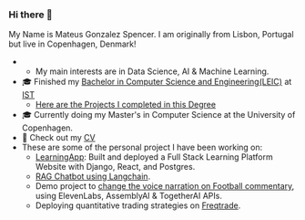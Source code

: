 ### Hi there 👋

My Name is Mateus Gonzalez Spencer. I am originally from Lisbon, Portugal but live in Copenhagen, Denmark!

- - My main interests are in Data Science, AI & Machine Learning.
- 🎓 Finished my [Bachelor in Computer Science and Engineering(LEIC)](https://tecnico.ulisboa.pt/en/education/courses/undergraduate-programmes/computer-science-and-engineering/) at [IST](https://tecnico.ulisboa.pt/en/)
    - [Here are the Projects I completed in this Degree](https://github.com/MateuSpencer/MateuSpencer/blob/main/IST.md)
- 🎓 Currently doing my Master's in Computer Science at the University of Copenhagen.
- 📜 Check out my [CV](https://mateuspencer.notion.site/CV-Mateus-Spencer-641d111237864c35bbf4140b156430ec?pvs=4)
- These are some of the personal project I have been working on:
    - [LearningApp](https://learningapp.online/): Built and deployed a Full Stack Learning Platform Website with Django, React, and Postgres.
    - [RAG Chatbot using Langchain](https://github.com/MateuSpencer/RAG_Demo_App).
    - Demo project to [change the voice narration on Football commentary](https://github.com/MateuSpencer/AI-Commentary), using ElevenLabs, AssemblyAI & TogetherAI APIs.
    - Deploying quantitative trading strategies on [Freqtrade](https://www.freqtrade.io/).
